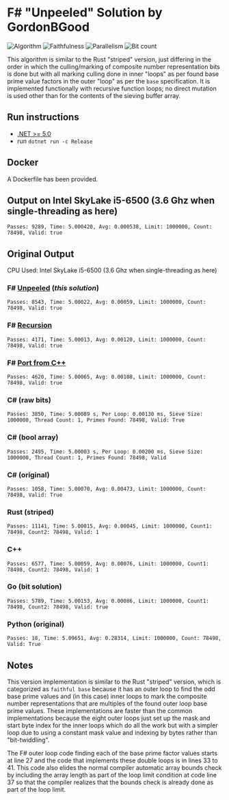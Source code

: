 # F# "Unpeeled" Solution by GordonBGood

![Algorithm](https://img.shields.io/badge/Algorithm-base-green)
![Faithfulness](https://img.shields.io/badge/Faithful-yes-green)
![Parallelism](https://img.shields.io/badge/Parallel-no-green)
![Bit count](https://img.shields.io/badge/Bits-1-green)

This algorithm is similar to the Rust "striped" version, just differing in the order in which the culling/marking of composite number representation bits is done but with all marking culling done in inner "loops" as per found base prime value factors in the outer "loop" as per the `base` specification.  It is implemented functionally with recursive function loops;  no direct mutation is used other than for the contents of the sieving buffer array.

## Run instructions
- [.NET >= 5.0](https://dotnet.microsoft.com/download/dotnet/5.0)
- run ```dotnet run -c Release```

## Docker
A Dockerfile has been provided.

## Output on Intel SkyLake i5-6500 (3.6 Ghz when single-threading as here)
```
Passes: 9289, Time: 5.000420, Avg: 0.000538, Limit: 1000000, Count: 78498, Valid: true
```

## Original Output

CPU Used:  Intel SkyLake i5-6500 (3.6 Ghz when single-threading as here)

### F# [Unpeeled](PrimeSieveFsharp_Unpeeling) (_this solution_)
```
Passes: 8543, Time: 5.00022, Avg: 0.00059, Limit: 1000000, Count: 78498, Valid: true
```

### F# [Recursion](PrimeSieveFsharp_Recursion)
```
Passes: 4171, Time: 5.00013, Avg: 0.00120, Limit: 1000000, Count: 78498, Valid: true
```

### F# [Port from C++](PrimeSieveFsharp_Port)
```
Passes: 4620, Time: 5.00065, Avg: 0.00108, Limit: 1000000, Count: 78498, Valid: true
```

### C# (raw bits)
```
Passes: 3850, Time: 5.00089 s, Per Loop: 0.00130 ms, Sieve Size: 1000000, Thread Count: 1, Primes Found: 78498, Valid: True
```

### C# (bool array)
```
Passes: 2495, Time: 5.00003 s, Per Loop: 0.00200 ms, Sieve Size: 1000000, Thread Count: 1, Primes Found: 78498, Valid
```

### C# (original)
```
Passes: 1058, Time: 5.00070, Avg: 0.00473, Limit: 1000000, Count: 78498, Valid: True
```

### Rust (striped)
```
Passes: 11141, Time: 5.00015, Avg: 0.00045, Limit: 1000000, Count1: 78498, Count2: 78498, Valid: 1
```

### C++
```
Passes: 6577, Time: 5.00059, Avg: 0.00076, Limit: 1000000, Count1: 78498, Count2: 78498, Valid: 1
```

### Go (bit solution)
```
Passes: 5789, Time: 5.00153, Avg: 0.00086, Limit: 1000000, Count1: 78498, Count2: 78498, Valid: true
```

### Python (original)
```
Passes: 18, Time: 5.09651, Avg: 0.28314, Limit: 1000000, Count: 78498, Valid: True
```
## Notes

This version implementation is similar to the Rust "striped" version, which is categorized as `faithful base` because it has an outer loop to find the odd base prime values and (in this case) inner loops to mark the composite number representations that are multiples of the found outer loop base prime values.  These implementations are faster than the common implementations because the eight outer loops just set up the mask and start byte index for the inner loops which do all the work but with a simpler loop due to using a constant mask value and indexing by bytes rather than "bit-twiddling".

The F# outer loop code finding each of the base prime factor values starts at line 27 and the code that implements these double loops is in lines 33 to 41.  This code also elides the normal compiler automatic array bounds check by including the array length as part of the loop limit condition at code line 37 so that the compiler realizes that the bounds check is already done as part of the loop limit.
